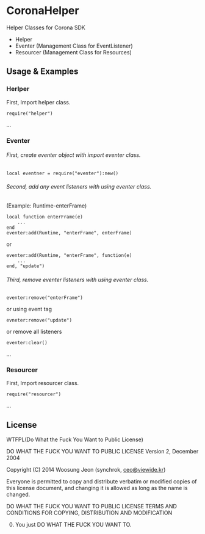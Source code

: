 # CoronaHelper

Helper Classes for Corona SDK
 * Helper
 * Eventer (Management Class for EventListener)
 * Resourcer (Management Class for Resources)

## Usage & Examples

### Herlper

First, Import helper class.
    
    require("helper")

...

### Eventer

###### First, create eventer object with import eventer class.
    
    local eventner = require("eventer"):new()

###### Second, add any event listeners with using eventer class.
(Example: Runtime-enterFrame)

	local function enterFrame(e)
		...
	end
	eventer:add(Runtime, "enterFrame", enterFrame)

or

	eventer:add(Runtime, "enterFrame", function(e)
		...
	end, "update")

###### Third, remove eventer listeners with using eventer class.

	eventer:remove("enterFrame")

or using event tag

	evneter:remove("update")
	
or remove all listeners

    eventer:clear()

...

### Resourcer

First, Import resourcer class.
    
    require("resourcer")

...

## License

WTFPL(Do What the Fuck You Want to Public License)

DO WHAT THE FUCK YOU WANT TO PUBLIC LICENSE
Version 2, December 2004

Copyright (C) 2014 Woosung Jeon (synchrok, ceo@viewide.kr)

Everyone is permitted to copy and distribute verbatim or modified
copies of this license document, and changing it is allowed as long
as the name is changed.

DO WHAT THE FUCK YOU WANT TO PUBLIC LICENSE
TERMS AND CONDITIONS FOR COPYING, DISTRIBUTION AND MODIFICATION

0. You just DO WHAT THE FUCK YOU WANT TO.
